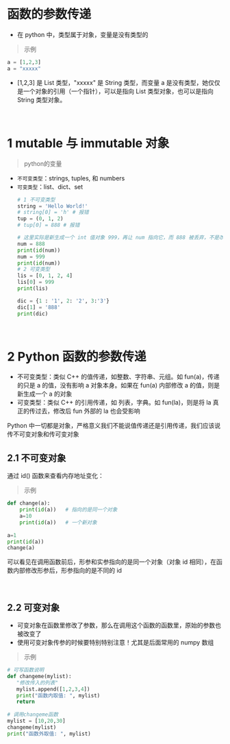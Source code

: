 
&emsp;
# 函数的参数传递
- 在 python 中，类型属于对象，变量是没有类型的

>示例
```python
a = [1,2,3]
a = "xxxxx"
```

- [1,2,3] 是 List 类型，"xxxxx" 是 String 类型，而变量 a 是没有类型，她仅仅是一个对象的引用（一个指针），可以是指向 List 类型对象，也可以是指向 String 类型对象。

&emsp;
# 1 mutable 与 immutable 对象
>python的变量

- `不可变类型`：strings, tuples, 和 numbers
- `可变类型`：list、dict、set
    ```py
    # 1 不可变类型
    string = 'Hello World!'
    # string[0] = 'h' # 报错
    tup = (0, 1, 2)
    # tup[0] = 888 # 报错

    # 这里实际是新生成一个 int 值对象 999，再让 num 指向它，而 888 被丢弃，不是改变 num 的值，相当于新生成了 num
    num = 888
    print(id(num))
    num = 999
    print(id(num))
    # 2 可变类型
    lis = [0, 1, 2, 4]
    lis[0] = 999
    print(lis)

    dic = {1 : '1', 2: '2', 3:'3'}
    dic[1] = '888'
    print(dic)
    ```

&emsp;
# 2 Python 函数的参数传递

- 不可变类型：类似 C++ 的值传递，如整数、字符串、元组。如 fun(a)，传递的只是 a 的值，没有影响 a 对象本身。如果在 fun(a) 内部修改 a 的值，则是新生成一个 a 的对象
- 可变类型：类似 C++ 的引用传递，如 列表，字典。如 fun(la)，则是将 la 真正的传过去，修改后 fun 外部的 la 也会受影响

Python 中一切都是对象，严格意义我们不能说值传递还是引用传递，我们应该说传不可变对象和传可变对象


## 2.1 不可变对象
通过 id() 函数来查看内存地址变化：

>示例
```python
def change(a):
    print(id(a))   # 指向的是同一个对象
    a=10
    print(id(a))   # 一个新对象
 
a=1
print(id(a))
change(a)
```

可以看见在调用函数前后，形参和实参指向的是同一个对象（对象 id 相同），在函数内部修改形参后，形参指向的是不同的 id

&emsp;
## 2.2 可变对象
- 可变对象在函数里修改了参数，那么在调用这个函数的函数里，原始的参数也被改变了
- 使用可变对象传参的时候要特别特别注意！尤其是后面常用的 numpy 数组

>示例
```python
# 可写函数说明
def changeme(mylist):
   "修改传入的列表"
   mylist.append([1,2,3,4])
   print("函数内取值: ", mylist)
   return
 
# 调用changeme函数
mylist = [10,20,30]
changeme(mylist)
print("函数外取值: ", mylist)
```

